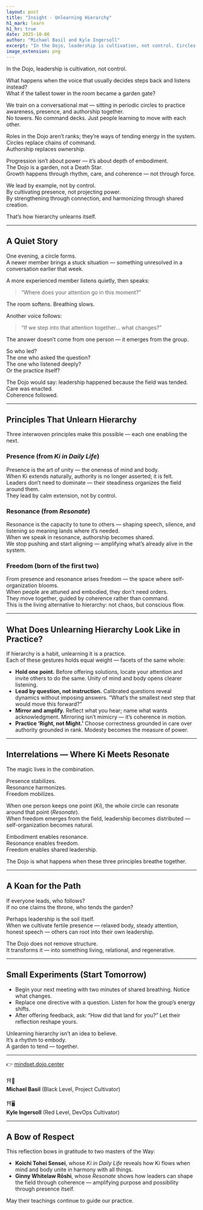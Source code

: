 ```yaml
---
layout: post
title: "Insight - Unlearning Hierarchy"
h1_mark: learn
h1_hr: true
date: 2025-10-06
author: "Michael Basil and Kyle Ingersoll"
excerpt: "In the Dojo, leadership is cultivation, not control. Circles replace chains of command. Authorship replaces ownership."
image_extension: png
---
```


In the Dojo, leadership is cultivation, not control.  

What happens when the voice that usually decides steps back and listens instead?  
What if the tallest tower in the room became a garden gate?

We train on a conversational mat — sitting in periodic circles to practice awareness, presence, and authorship together.  
No towers. No command decks. Just people learning to move with each other.

Roles in the Dojo aren’t ranks; they’re ways of tending energy in the system.  
Circles replace chains of command.  
Authorship replaces ownership.  

Progression isn’t about power — it’s about depth of embodiment.  
The Dojo is a garden, not a Death Star.  
Growth happens through rhythm, care, and coherence — not through force.

We lead by example, not by control.  
By cultivating presence, not projecting power.  
By strengthening through connection, and harmonizing through shared creation.  

That’s how hierarchy unlearns itself.

---

## A Quiet Story

One evening, a circle forms.  
A newer member brings a stuck situation — something unresolved in a conversation earlier that week.  

A more experienced member listens quietly, then speaks:

> “Where does your attention go in this moment?”

The room softens. Breathing slows.  

Another voice follows:

> “If we step into that attention together… what changes?”

The answer doesn’t come from one person — it emerges from the group.  

So who led?  
The one who asked the question?  
The one who listened deeply?  
Or the practice itself?

The Dojo would say: leadership happened because the field was tended.  
Care was enacted.  
Coherence followed.

---

## Principles That Unlearn Hierarchy

Three interwoven principles make this possible — each one enabling the next.

### Presence (from *Ki in Daily Life*)

Presence is the art of unity — the oneness of mind and body.  
When Ki extends naturally, authority is no longer asserted; it is felt.  
Leaders don’t need to dominate — their steadiness organizes the field around them.  
They lead by calm extension, not by control.

### Resonance (from *Resonate*)

Resonance is the capacity to tune to others — shaping speech, silence, and listening so meaning lands where it’s needed.  
When we speak in resonance, authorship becomes shared.  
We stop pushing and start aligning — amplifying what’s already alive in the system.

### Freedom (born of the first two)

From presence and resonance arises freedom — the space where self-organization blooms.  
When people are attuned and embodied, they don’t need orders.  
They move together, guided by coherence rather than command.  
This is the living alternative to hierarchy: not chaos, but conscious flow.

---

## What Does Unlearning Hierarchy Look Like in Practice?

If hierarchy is a habit, unlearning it is a practice.  
Each of these gestures holds equal weight — facets of the same whole:

- **Hold one point.** Before offering solutions, locate your attention and invite others to do the same. Unity of mind and body opens clearer listening.  
- **Lead by question, not instruction.** Calibrated questions reveal dynamics without imposing answers. “What’s the smallest next step that would move this forward?”  
- **Mirror and amplify.** Reflect what you hear; name what wants acknowledgment. Mirroring isn’t mimicry — it’s coherence in motion.  
- **Practice ‘Right, not Might.’** Choose correctness grounded in care over authority grounded in rank. Modesty becomes the measure of power.

---

## Interrelations — Where Ki Meets Resonate

The magic lives in the combination.  

Presence stabilizes.  
Resonance harmonizes.  
Freedom mobilizes.  

When one person keeps one point (*Ki*), the whole circle can resonate around that point (*Resonate*).  
When freedom emerges from the field, leadership becomes distributed — self-organization becomes natural.  

Embodiment enables resonance.  
Resonance enables freedom.  
Freedom enables shared leadership.  

The Dojo is what happens when these three principles breathe together.

---

## A Koan for the Path

If everyone leads, who follows?  
If no one claims the throne, who tends the garden?  

Perhaps leadership is the soil itself.  
When we cultivate fertile presence — relaxed body, steady attention, honest speech — others can root into their own leadership.  

The Dojo does not remove structure.  
It transforms it — into something living, relational, and regenerative.

---

## Small Experiments (Start Tomorrow)

- Begin your next meeting with two minutes of shared breathing. Notice what changes.  
- Replace one directive with a question. Listen for how the group’s energy shifts.  
- After offering feedback, ask: “How did that land for you?” Let their reflection reshape yours.  

Unlearning hierarchy isn’t an idea to believe.  
It’s a rhythm to embody.  
A garden to tend — together.

---

👉 [mindset.dojo.center](https://mindset.dojo.center)

⛩️🌿  
**Michael Basil** (Black Level, Project Cultivator)  

⛩️🖥️  
**Kyle Ingersoll** (Red Level, DevOps Cultivator)  

---

## A Bow of Respect

This reflection bows in gratitude to two masters of the Way:  

- **Koichi Tohei Sensei**, whose *Ki in Daily Life* reveals how Ki flows when mind and body unite in harmony with all things.  
- **Ginny Whitelaw Rōshi**, whose *Resonate* shows how leaders can shape the field through coherence — amplifying purpose and possibility through presence itself.  

May their teachings continue to guide our practice.
